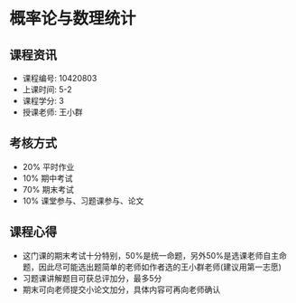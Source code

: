 # 概率论与数理统计

## 课程资讯
- 课程编号: 10420803 
- 上课时间: 5-2
- 课程学分: 3
- 授课老师: 王小群
  
## 考核方式
- 20% 平时作业
- 10% 期中考试
- 70% 期末考试
- 10% 课堂参与、习题课参与、论文

## 课程心得
- 这门课的期末考试十分特别，50%是统一命题，另外50%是选课老师自主命题，因此尽可能选出题简单的老师如作者选的王小群老师(建议用第一志愿)
- 习题课讲解题目可获总评加分，最多5分
- 期末可向老师提交小论文加分，具体内容可再向老师确认
